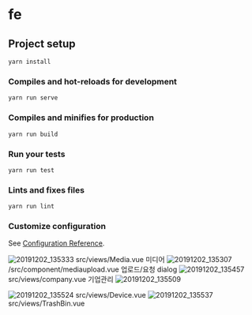 # fe

## Project setup
```
yarn install
```

### Compiles and hot-reloads for development
```
yarn run serve
```

### Compiles and minifies for production
```
yarn run build
```

### Run your tests
```
yarn run test
```

### Lints and fixes files
```
yarn run lint
```

### Customize configuration
See [Configuration Reference](https://cli.vuejs.org/config/).



![20191202_135333](https://user-images.githubusercontent.com/46488424/69931687-82b5d680-150b-11ea-80fa-d217247bd801.png)
src/views/Media.vue 미디어
![20191202_135307](https://user-images.githubusercontent.com/46488424/69931695-88abb780-150b-11ea-92d3-b5915e2a3aba.png)
/src/component/mediaupload.vue 업로드/요청 dialog 
![20191202_135457](https://user-images.githubusercontent.com/46488424/69931708-92351f80-150b-11ea-97b1-563139e1acb2.png)
 src/views/company.vue 기업관리
![20191202_135509](https://user-images.githubusercontent.com/46488424/69931776-d6282480-150b-11ea-973b-dbc690d80769.png)
 
![20191202_135524](https://user-images.githubusercontent.com/46488424/69931802-ef30d580-150b-11ea-936c-39c63c2afbbc.png)
src/views/Device.vue
![20191202_135537](https://user-images.githubusercontent.com/46488424/69931833-096ab380-150c-11ea-899d-d1486ae90ae3.png)
src/views/TrashBin.vue
